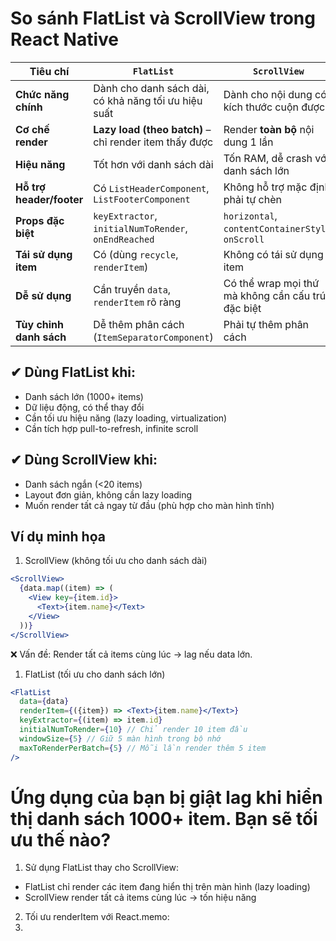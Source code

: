# So sánh FlatList và ScrollView trong React Native
| Tiêu chí                 | `FlatList`                                             | `ScrollView`                                       |
| ------------------------ | ------------------------------------------------------ | -------------------------------------------------- |
| **Chức năng chính**      | Dành cho danh sách dài, có khả năng tối ưu hiệu suất   | Dành cho nội dung có kích thước cuộn được          |
| **Cơ chế render**        | **Lazy load (theo batch)** – chỉ render item thấy được | Render **toàn bộ** nội dung 1 lần                  |
| **Hiệu năng**            | Tốt hơn với danh sách dài                              | Tốn RAM, dễ crash với danh sách lớn                |
| **Hỗ trợ header/footer** | Có `ListHeaderComponent`, `ListFooterComponent`        | Không hỗ trợ mặc định, phải tự chèn                |
| **Props đặc biệt**       | `keyExtractor`, `initialNumToRender`, `onEndReached`   | `horizontal`, `contentContainerStyle`, `onScroll`  |
| **Tái sử dụng item**     | Có (dùng `recycle`, `renderItem`)                      | Không có tái sử dụng item                          |
| **Dễ sử dụng**           | Cần truyền `data`, `renderItem` rõ ràng                | Có thể wrap mọi thứ mà không cần cấu trúc đặc biệt |
| **Tùy chỉnh danh sách**  | Dễ thêm phân cách (`ItemSeparatorComponent`)           | Phải tự thêm phân cách                             |

## ✔ Dùng FlatList khi:
- Danh sách lớn (1000+ items)
- Dữ liệu động, có thể thay đổi
- Cần tối ưu hiệu năng (lazy loading, virtualization)
- Cần tích hợp pull-to-refresh, infinite scroll

## ✔ Dùng ScrollView khi:
- Danh sách ngắn (<20 items)
- Layout đơn giản, không cần lazy loading
- Muốn render tất cả ngay từ đầu (phù hợp cho màn hình tĩnh)

## Ví dụ minh họa

1.  ScrollView (không tối ưu cho danh sách dài)
```jsx
<ScrollView>
  {data.map((item) => (
    <View key={item.id}>
      <Text>{item.name}</Text>
    </View>
  ))}
</ScrollView>
```
❌ Vấn đề: Render tất cả items cùng lúc → lag nếu data lớn.

1.  FlatList (tối ưu cho danh sách lớn)
```jsx
<FlatList
  data={data}
  renderItem={({item}) => <Text>{item.name}</Text>}
  keyExtractor={(item) => item.id}
  initialNumToRender={10} // Chỉ render 10 item đầu
  windowSize={5} // Giữ 5 màn hình trong bộ nhớ
  maxToRenderPerBatch={5} // Mỗi lần render thêm 5 item
/>
```

# Ứng dụng của bạn bị giật lag khi hiển thị danh sách 1000+ item. Bạn sẽ tối ưu thế nào?

1. Sử dụng FlatList thay cho ScrollView:
- FlatList chỉ render các item đang hiển thị trên màn hình (lazy loading)
- ScrollView render tất cả items cùng lúc → tốn hiệu năng

2. Tối ưu renderItem với React.memo:
3.